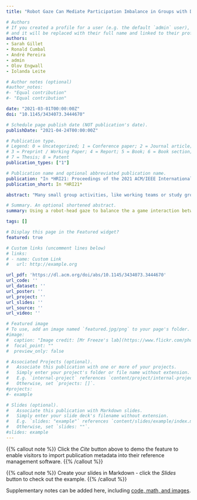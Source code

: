 ```yaml
---
title: "Robot Gaze Can Mediate Participation Imbalance in Groups with Different Skill Levels (Best User Studies Paper)"

# Authors
# If you created a profile for a user (e.g. the default `admin` user), write the username (folder name) here
# and it will be replaced with their full name and linked to their profile.
authors:
- Sarah Gillet
- Ronald Cumbal
- André Pereira
- admin
- Olov Engwall
- Iolanda Leite

# Author notes (optional)
#author_notes:
#- "Equal contribution"
#- "Equal contribution"

date: "2021-03-01T00:00:00Z"
doi: "10.1145/3434073.3444670"

# Schedule page publish date (NOT publication's date).
publishDate: "2021-04-24T00:00:00Z"

# Publication type.
# Legend: 0 = Uncategorized; 1 = Conference paper; 2 = Journal article;
# 3 = Preprint / Working Paper; 4 = Report; 5 = Book; 6 = Book section;
# 7 = Thesis; 8 = Patent
publication_types: ["1"]

# Publication name and optional abbreviated publication name.
publication: "In *HRI21: Proceedings of the 2021 ACM/IEEE International Conference on Human-Robot Interaction*"
publication_short: In *HRI21*

abstract: "Many small group activities, like working teams or study groups, have a high dependency on the skill of each group member. Differences in skill level among participants can affect not only the performance of a team but also influence the social interaction of its members. In these circumstances, an active member could balance individual participation without exerting direct pressure on specific members by using indirect means of communication, such as gaze behaviors. Similarly, in this study, we evaluate whether a social robot can balance the level of participation in a language skill-dependent game, played by a native speaker and a second language learner. In a between-subjects study (N = 72), we compared an adaptive robot gaze behavior, that was targeted to increase the level of contribution of the least active player, with a non-adaptive gaze behavior. Our results imply that, while overall levels of speech participation were influenced predominantly by personal traits of the participants, the robot's adaptive gaze behavior could shape the interaction among participants which lead to more even participation during the game."

# Summary. An optional shortened abstract.
summary: Using a robot-head gaze to balance the a game interaction between a native and a non-native speaker.

tags: []

# Display this page in the Featured widget?
featured: true

# Custom links (uncomment lines below)
# links:
# - name: Custom Link
#   url: http://example.org

url_pdf: 'https://dl.acm.org/doi/abs/10.1145/3434073.3444670'
url_code: ''
url_dataset: ''
url_poster: ''
url_project: ''
url_slides: ''
url_source: ''
url_video: ''

# Featured image
# To use, add an image named `featured.jpg/png` to your page's folder.
#image:
#  caption: "Image credit: [Mr Freeze's lab](https://www.flickr.com/photos/9842867@N04/8560981360)"
#  focal_point: ""
#  preview_only: false

# Associated Projects (optional).
#   Associate this publication with one or more of your projects.
#   Simply enter your project's folder or file name without extension.
#   E.g. `internal-project` references `content/project/internal-project/index.md`.
#   Otherwise, set `projects: []`.
#projects:
#- example

# Slides (optional).
#   Associate this publication with Markdown slides.
#   Simply enter your slide deck's filename without extension.
#   E.g. `slides: "example"` references `content/slides/example/index.md`.
#   Otherwise, set `slides: ""`.
#slides: example
---
```


{{% callout note %}}
Click the *Cite* button above to demo the feature to enable visitors to import publication metadata into their reference management software.
{{% /callout %}}

{{% callout note %}}
Create your slides in Markdown - click the *Slides* button to check out the example.
{{% /callout %}}

Supplementary notes can be added here, including [code, math, and images](https://wowchemy.com/docs/writing-markdown-latex/).
